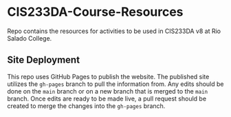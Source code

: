 # CIS233DA-Course-Resources
Repo contains the resources for activities to be used in CIS233DA v8 at Rio Salado College.

## Site Deployment
This repo uses GitHub Pages to publish the website. The published site utilizes the `gh-pages` branch to pull the information from. Any edits should be done on the `main` branch or on a new branch that is merged to the `main` branch. Once edits are ready to be made live, a pull request should be created to merge the changes into the `gh-pages` branch.
